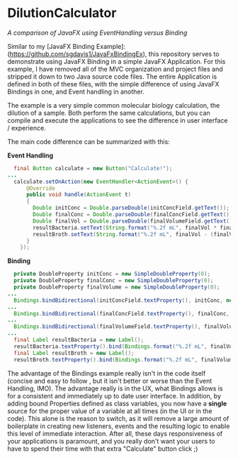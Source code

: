 # DilutionCalculator
*A comparison of JavaFX using EventHandling versus Binding*

Similar to my [JavaFX Binding Example]:(https://github.com/sgdavis1/JavaFxBindingEx), this
repository serves to demonstrate using JavaFX Binding in a simple JavaFX Application. For this
example, I have removed all of the MVC organization and project files and stripped it down to two
Java source code files. The entire Application is defined in both of these files, with the simple
difference of using JavaFX Bindings in one, and Event handling in another.

The example is a very simple common molecular biology calculation, the dilution of a sample. Both
perform the same calculations, but you can compile and execute the applications to see the
difference in user interface / experience.

The main code difference can be summarized with this:

**Event Handling**

```java
  final Button calculate = new Button("Calculate!");
...
  calculate.setOnAction(new EventHandler<ActionEvent>() {
      @Override
      public void handle(ActionEvent t) 
      {
        Double initConc = Double.parseDouble(initConcField.getText());
        Double finalConc = Double.parseDouble(finalConcField.getText());
        Double finalVol = Double.parseDouble(finalVolumeField.getText());
        resultBacteria.setText(String.format("%.2f mL", finalVol * finalConc / initConc));
        resultBroth.setText(String.format("%.2f mL", finalVol - (finalVol * finalConc / initConc)));
      }
    });
```

**Binding**

```java
  private DoubleProperty initConc = new SimpleDoubleProperty(0);
  private DoubleProperty finalConc = new SimpleDoubleProperty(0);
  private DoubleProperty finalVolume = new SimpleDoubleProperty(0);
...
  Bindings.bindBidirectional(initConcField.textProperty(), initConc, new NumberStringConverter());
...
  Bindings.bindBidirectional(finalConcField.textProperty(), finalConc, new NumberStringConverter());
...
  Bindings.bindBidirectional(finalVolumeField.textProperty(), finalVolume, new NumberStringConverter());
...
  final Label resultBacteria = new Label();
  resultBacteria.textProperty().bind(Bindings.format("%.2f mL", finalVolume.multiply(finalConc).divide(initConc)));
  final Label resultBroth = new Label();
  resultBroth.textProperty().bind(Bindings.format("%.2f mL", finalVolume.subtract(finalVolume.multiply(finalConc).divide(initConc))));
```

The advantage of the Bindings example really isn't in the code itself (concise and easy to follow 
, but it isn't better or worse than the Event Handling, IMO). The advantage really is in the UX,
what Bindings allows is for a consistent and immediately up to date user interface. In addition, by
adding bound Properties defined as class variables, you now have a **single** source for the proper
value of a variable at all times (in the UI or in the code). This alone is the reason to switch, as
it will remove a large amount of boilerplate in creating new listeners, events and the resulting
logic to enable this level of immediate interaction. After all, these days responsiveness of your
applications is paramount, and you really don't want your users to have to spend their time with
that extra "Calculate" button click ;)
